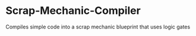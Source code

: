 # Scrap-Mechanic-Compiler
Compiles simple code into a scrap mechanic blueprint that uses logic gates
